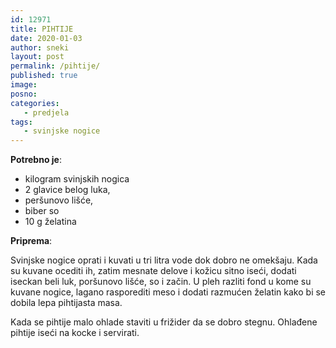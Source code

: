 ```yaml
---
id: 12971
title: PIHTIJE
date: 2020-01-03
author: sneki
layout: post
permalink: /pihtije/
published: true
image: 
posno: 
categories:
   - predjela
tags:
   - svinjske nogice
---
```

**Potrebno je**:

* kilogram svinjskih nogica
* 2 glavice belog luka,
* peršunovo lišće,
* biber so 
* 10 g želatina

**Priprema**:

Svinjske nogice oprati i kuvati u tri litra vode dok dobro ne omekšaju. Kada su kuvane ocediti ih, zatim
mesnate delove i kožicu sitno iseći, dodati iseckan beli luk, poršunovo lišće, so i začin. U pleh razliti fond u kome su kuvane nogice, lagano rasporediti meso i dodati razmućen želatin kako bi se dobila lepa pihtijasta masa. 

Kada se pihtije malo ohlade staviti u frižider da se dobro stegnu. Ohlađene pihtije iseći na kocke i servirati.

